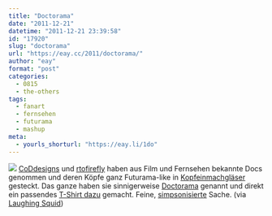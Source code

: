 ```yaml
---
title: "Doctorama"
date: "2011-12-21"
datetime: "2011-12-21 23:39:58"
id: "17920"
slug: "doctorama"
url: "https://eay.cc/2011/doctorama/"
author: "eay"
format: "post"
categories:
  - 0815
  - the-others
tags:
  - fanart
  - fernsehen
  - futurama
  - mashup
meta:
  - yourls_shorturl: "https://eay.li/1do"
---
```


![](https://eay.cc/uploads/2011/doctorama.jpg) [CoDdesigns](http://twitter.com/CoDdesigns) und [rtofirefly](http://twitter.com/rtofirefly) haben aus Film und Fernsehen bekannte Docs genommen und deren Köpfe ganz Futurama-like in [Kopfeinmachgläser](http://futurama.wikia.com/wiki/Heads_in_Jars) gesteckt. Das ganze haben sie sinnigerweise [Doctorama](http://www.redbubble.com/people/coddesigns/collections/116506-doctorama) genannt und direkt ein passendes [T-Shirt dazu](http://shirtoid.com/55231/doctorama/) gemacht. Feine, [simpsonisierte](http://eay.cc/?s=simpsonisiert) Sache. (via [Laughing Squid](http://laughingsquid.com/doctorama-famous-doctors-from-pop-culture-in-futurama-head-jars/))
